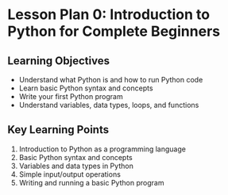# Lesson Plan 0: Introduction to Python for Complete Beginners

## Learning Objectives
- Understand what Python is and how to run Python code
- Learn basic Python syntax and concepts
- Write your first Python program
- Understand variables, data types, loops, and functions

## Key Learning Points
1. Introduction to Python as a programming language
2. Basic Python syntax and concepts
3. Variables and data types in Python
4. Simple input/output operations
5. Writing and running a basic Python program